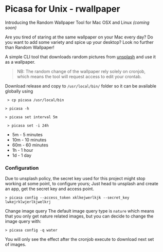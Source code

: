 # Picasa for Unix - rwallpaper

Introducing the Random Wallpaper Tool for Mac OSX and Linux *(coming soon)*

Are you tired of staring at the same wallpaper on your Mac every day? Do you want to add some variety and spice up your desktop? Look no further than Random Wallpaper!

A simple CLI tool that downloads random pictures from [unsplash](unsplash.com/) and use it as a wallpaper. 

> NB: The random change of the wallpaper rely solely on cronjob, which means the tool will request access to edit your crontab.

Download release and copy to `/usr/local/bin/` folder so it can be available globally using

```
 > cp picasa /usr/local/bin
```

```
> picasa -h
```

```
> picasa set interval 5m
```

```
 > picasa set -i 24h
```

- 5m - 5 minutes
- 10m - 10 minutes
- 60m - 60 minutes
- 1h  - 1 hour
- 1d - 1 day

### Configuration
Due to unsplash policy, the secret key used for this project might stop working at some point, to configure yours; Just head to unsplash and create an app, get the secret key and access point.

```
> picasa config --access_token xklkejwerlkjk --secret_key lwkejrklwjerlkjwelkrj
```

Change image query
The default image query type is `nature` which means that you only get nature related images, but you can decide to change the image query with:
```
> picasa config -q water
```
You will only see the effect after the cronjob execute to download next set of images.
